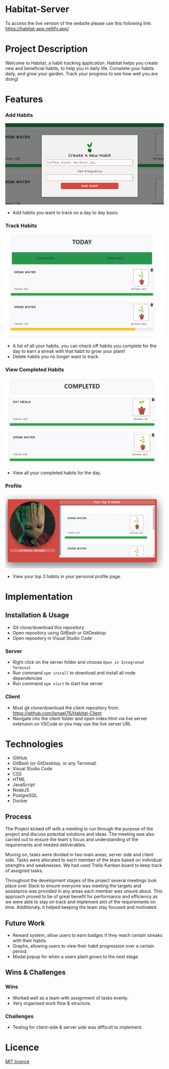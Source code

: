 # Habitat-Server


To access the live version of the website please use this following link: https://habitat-app.netlify.app/

# Project Description

Welcome to Habitat, a habit tracking application. Habitat helps you create new and beneficial habits, to help you in daily life. Complete your habits daily, and grow your garden. Track your progress to see how well you are doing!

# Features

### Add Habits
![addhabit](./images/addhabit.PNG)

- Add habits you want to track on a day to day basis.


### Track Habits
![trackhabit](./images/trackhabit.png)

- A list of all your habits, you can check off habits you complete for the day to earn a streak with that habit to grow your plant!
- Delete habits you no longer want to track.


### View Completed Habits
![completedhabit](./images/completedhabit.png) 

- View all your completed habits for the day.

### Profile
![profilehabit](./images/profilehabit.png) 
- View your top 3 habits in your personal profile page.


# Implementation

## Installation & Usage

- Git clone/download this repository
- Open repository using GitBash or GitDesktop
- Open repository in Visual Studio Code

### Server

- Right click on the server folder and choose `Open in Integrated Terminal`
- Run command `npm install` to download and install all node dependencies
- Run command `npm start` to start live server

### Client

- Must git clone/download the client repository from: https://github.com/Ismael76/Habitat-Client
- Navigate into the client folder and open index.html via live server extension on VSCode or you may use the live server URL

# Technologies

- GitHub
- GitBash (or GitDesktop, or any Terminal)
- Visual Studio Code
- CSS
- HTML
- JavaScript
- NodeJS
- PostgreSQL
- Docker

## Process

The Project kicked off with a meeting to run through the purpose of the project and discuss potential solutions and ideas. The meeting was also carried out to ensure the team's focus and understanding of the requirements and needed deliverables.

Moving on, tasks were divided in two main areas, server side and client side. Tasks were allocated to each member of the team based on individual strengths and weaknesses. We had used Trello Kanban board to keep track of assigned tasks.

Throughout the development stages of the project several meetings took place over Slack to ensure everyone was meeting the targets and assistance was provided in any areas each member was unsure about. This approach proved to be of great benefit for performance and efficiency as we were able to stay on track and implement alot of the requirements on time. Additionaly, it helped keeping the team stay focused and motivated.

## Future Work

- Reward system, allow users to earn badges if they reach certain streaks with their habits.
- Graphs, allowing users to view their habit progression over a certain period.
- Modal popup for when a users plant grows to the next stage.

## Wins & Challenges

### Wins

- Worked well as a team with assignment of tasks evenly. 
- Very organised work flow & structure.

### Challenges

- Testing for client-side & server side was difficult to implement.


# Licence

[MIT licence](https://opensource.org/licenses/mit-license.php)

